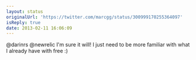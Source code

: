```yaml
---
layout: status
originalUrl: 'https://twitter.com/marcgg/status/300999170255364097'
isReply: true
date: 2013-02-11 16:06:09
---
```


@darinrs @newrelic I'm sure it will! I just need to be more familiar with what I already have with free :)
